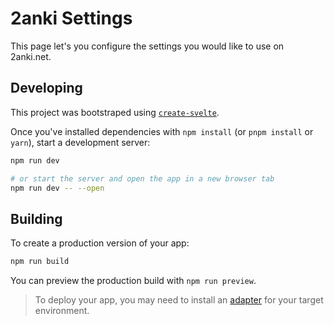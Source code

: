 # 2anki Settings

This page let's you configure the settings you would like to use on 2anki.net.

## Developing

This project was bootstraped using [`create-svelte`](https://github.com/sveltejs/kit/tree/master/packages/create-svelte).

Once you've installed dependencies with `npm install` (or `pnpm install` or `yarn`), start a development server:

```bash
npm run dev

# or start the server and open the app in a new browser tab
npm run dev -- --open
```

## Building

To create a production version of your app:

```bash
npm run build
```

You can preview the production build with `npm run preview`.

> To deploy your app, you may need to install an [adapter](https://kit.svelte.dev/docs/adapters) for your target environment.
